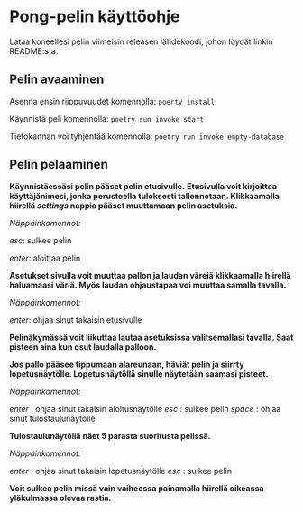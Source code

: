 # Pong-pelin käyttöohje
Lataa koneellesi pelin viimeisin releasen lähdekoodi, johon löydät linkin README:sta.

## Pelin avaaminen
Asenna ensin riippuvuudet komennolla:
`poerty install`

Käynnistä peli komennolla:
`poetry run invoke start`

Tietokannan voi tyhjentää komennolla:
`poetry run invoke empty-database`

## Pelin pelaaminen
**Käynnistäessäsi pelin pääset pelin etusivulle.**
**Etusivulla voit kirjoittaa käyttäjänimesi, jonka perusteella tuloksesti tallennetaan. 
Klikkaamalla hiirellä *settings* nappia pääset muuttamaan pelin asetuksia.**

*Näppäinkomennot:*

*esc*: sulkee pelin

*enter*: aloittaa pelin



**Asetukset sivulla voit muuttaa pallon ja laudan värejä klikkaamalla hiirellä haluamaasi väriä.
Myös laudan ohjaustapaa voi muuttaa samalla tavalla.**

*Näppäinkomennot:*

*enter*: ohjaa sinut takaisin etusivulle



**Pelinäkymässä voit liikuttaa lautaa asetuksissa valitsemallasi tavalla. 
Saat pisteen aina kun osut laudalla palloon.**

**Jos pallo pääsee tippumaan alareunaan, häviät pelin ja siirrty lopetusnäytölle.
Lopetusnäytöllä sinulle näytetään saamasi pisteet.**

*Näppäinkomennot:*

*enter* : ohjaa sinut takaisin aloitusnäytölle
*esc* : sulkee pelin 
*space* : ohjaa sinut tulostaulunäytölle



**Tulostaulunäytöllä näet 5 parasta suoritusta pelissä.**

*Näppäinkomennot:*

*enter* : ohjaa sinut takaisin lopetusnäytölle
*esc* : sulkee pelin



**Voit sulkea pelin missä vain vaiheessa painamalla hiirellä oikeassa yläkulmassa olevaa rastia.**

